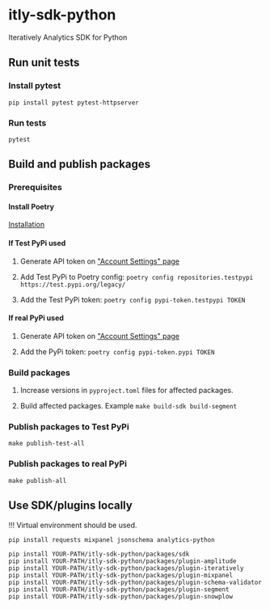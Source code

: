 # itly-sdk-python
Iteratively Analytics SDK for Python

## Run unit tests

### Install pytest

```
pip install pytest pytest-httpserver
```

### Run tests

```
pytest
```

## Build and publish packages

### Prerequisites

#### Install Poetry

[Installation](https://python-poetry.org/docs/#installation)

#### If Test PyPi used

1. Generate API token on ["Account Settings" page](https://test.pypi.org/manage/account/)

2. Add Test PyPi to Poetry config: `poetry config repositories.testpypi https://test.pypi.org/legacy/`

3. Add the Test PyPi token: `poetry config pypi-token.testpypi TOKEN` 

#### If real PyPi used

1. Generate API token on ["Account Settings" page](https://pypi.org/manage/account/)

2. Add the PyPi token: `poetry config pypi-token.pypi TOKEN` 


### Build packages

1. Increase versions in `pyproject.toml` files for affected packages.

2. Build affected packages. Example `make build-sdk build-segment`

### Publish packages to Test PyPi

`make publish-test-all`

### Publish packages to real PyPi

`make publish-all`

## Use SDK/plugins locally

!!! Virtual environment should be used.

```
pip install requests mixpanel jsonschema analytics-python

pip install YOUR-PATH/itly-sdk-python/packages/sdk
pip install YOUR-PATH/itly-sdk-python/packages/plugin-amplitude
pip install YOUR-PATH/itly-sdk-python/packages/plugin-iteratively
pip install YOUR-PATH/itly-sdk-python/packages/plugin-mixpanel
pip install YOUR-PATH/itly-sdk-python/packages/plugin-schema-validator
pip install YOUR-PATH/itly-sdk-python/packages/plugin-segment
pip install YOUR-PATH/itly-sdk-python/packages/plugin-snowplow
```